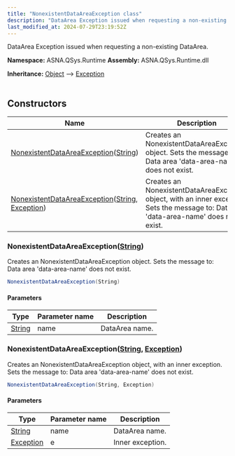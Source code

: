 ```yaml
---
title: "NonexistentDataAreaException class"
description: "DataArea Exception issued when requesting a non-existing DataArea. "
last_modified_at: 2024-07-29T23:19:52Z
---
```


DataArea Exception issued when requesting a non-existing DataArea.

**Namespace:** ASNA.QSys.Runtime
**Assembly:** ASNA.QSys.Runtime.dll

**Inheritance:** [Object](https://docs.microsoft.com/en-us/dotnet/api/system.object) --> [Exception](https://docs.microsoft.com/en-us/dotnet/api/system.exception)
<br>
<br>

## Constructors

| Name | Description |
| --- | --- |
| [NonexistentDataAreaException](#nonexistentdataareaexceptionstring)([String](https://docs.microsoft.com/en-us/dotnet/api/system.string)) | Creates an NonexistentDataAreaException object. Sets the message to: Data area 'data-area-name' does not exist.
| [NonexistentDataAreaException](#nonexistentdataareaexceptionstring-exception)([String](https://docs.microsoft.com/en-us/dotnet/api/system.string), [Exception](https://docs.microsoft.com/en-us/dotnet/api/system.exception)) | Creates an NonexistentDataAreaException object, with an inner exception. Sets the message to: Data area 'data-area-name' does not exist.

### NonexistentDataAreaException([String](https://docs.microsoft.com/en-us/dotnet/api/system.string))

Creates an NonexistentDataAreaException object. Sets the message to: Data area 'data-area-name' does not exist.

```cs
NonexistentDataAreaException(String)
```

#### Parameters

| Type | Parameter name | Description
| --- | --- | ---
| [String](https://docs.microsoft.com/en-us/dotnet/api/system.string) | name | DataArea name.

### NonexistentDataAreaException([String](https://docs.microsoft.com/en-us/dotnet/api/system.string), [Exception](https://docs.microsoft.com/en-us/dotnet/api/system.exception))

Creates an NonexistentDataAreaException object, with an inner exception. Sets the message to: Data area 'data-area-name' does not exist.

```cs
NonexistentDataAreaException(String, Exception)
```

#### Parameters

| Type | Parameter name | Description
| --- | --- | ---
| [String](https://docs.microsoft.com/en-us/dotnet/api/system.string) | name | DataArea name.
| [Exception](https://docs.microsoft.com/en-us/dotnet/api/system.exception) | e | Inner exception.
